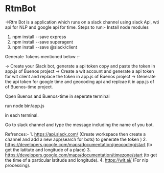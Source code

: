 # RtmBot
->Rtm Bot is a application which runs on a slack channel using slack Api, wti api for NLP and google api for time.
Steps to run:-
Install node modules
1. npm install --save express
2. npm install --save superagent
3. npm install --save @slack/client

Generate  Tokens mentioned  below :-

-> Create your Slack bot, generate a api token copy and paste the token in app.js of Buenos project
-> Create a wit account and generate a api token for wit client and replace the token in app.js of Buenos project
-> Generate the api token for google time and geocoding api and replcae it in app.js of of Buenos-time project.

Open Buenos and Buenos-time in seperate terminal

run node bin/app.js 

in each terminal.

Go to slack channel and  type the message including the name of you bot.

Refrences:- 1. https://api.slack.com/    (Create workspace then create a channel and add a new app(search for bots) to                  generate the token )
            2. https://developers.google.com/maps/documentation/geocoding/start  (to get the latitute and longitude of a place)
            3. https://developers.google.com/maps/documentation/timezone/start (to get the time of a particular latitude and longitude).
            4. https://wit.ai/  (For nlp processing).